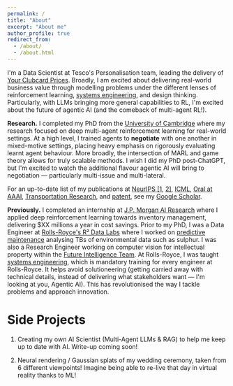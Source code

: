 ```yaml
---
permalink: /
title: "About"
excerpt: "About me"
author_profile: true
redirect_from: 
  - /about/
  - /about.html
---
```


I'm a Data Scientist at Tesco's Personalisation team, leading the delivery of [Your Clubcard Prices](https://www.thesun.co.uk/money/33181430/tesco-clubcard-change-your-prices-extra-money-discounts/). Broadly, I am excited about delivering real-world business value through modelling problems under the different lenses of reinforcement learning, [systems engineering](https://www.nasa.gov/wp-content/uploads/2018/09/nasa_systems_engineering_handbook_0.pdf), and design thinking. Particularly, with LLMs bringing more general capabilities to RL, I'm excited about the future of agentic AI (and the comeback of multi-agent RL!).

**Research.** I completed my PhD from the [University of Cambridge](https://www.linkedin.com/company/supply-chain-ai-lab) where my research focused on deep multi-agent reinforcement learning for real-world settings. At a high level, I trained agents to **negotiate** with one another in mixed-motive settings, placing heavy emphasis on rigorously evaluating learnt agent behaviour. More broadly, the intersection of MARL and game theory allows for truly scalable methods. I wish I did my PhD post-ChatGPT, but I'm excited to watch the additional flavour agentic AI will bring to negotiation — particularly multi-issue and multi-lateral.

For an up-to-date list of my publications at [NeurIPS \[1](https://arxiv.org/pdf/2310.17458), [2\]](https://openreview.net/pdf?id=7T4YMOj7MS), [ICML](https://openreview.net/pdf?id=adcvCs3qA1), [Oral at AAAI](https://ojs.aaai.org/index.php/AAAI/article/view/30067), [Transportation Research](https://www.sciencedirect.com/science/article/pii/S0968090X23003662), and [patent](https://patents.google.com/patent/US20240338418A1/en), see my [Google Scholar](https://scholar.google.com/citations?user=MutMC4kAAAAJ&hl=en).

**Previously.** I completed an internship at [J.P. Morgan AI Research](https://www.jpmorgan.com/technology/artificial-intelligence) where I applied deep reinforcement learning towards inventory management, delivering \$XX millions a year in cost savings. Prior to my PhD, I was a Data Engineer at [Rolls-Royce's R² Data Labs](https://www.rolls-royce.com/media/press-releases/2017/12-12-2017-rr-launches-r2-data-labs-to-accelerate-data-innovation.aspx) where I worked on [predictive maintenance](https://www.rolls-royce.com/media/our-stories/discover/2019/trent-to-the-limit-how-rr-readies-its-engines-for-extreme-environments.aspx) analysing TBs of environmental data such as sulphur. I was also a Research Engineer working on computer vision for intellectual property within the [Future Intelligence Team](https://www.rolls-royce.com/country-sites/sea/our-stories/2021/tapping-ai-technologies-to-create-solutions-of-tomorrow.aspx). At Rolls-Royce, I was taught [systems engineering](https://www.nasa.gov/wp-content/uploads/2018/09/nasa_systems_engineering_handbook_0.pdf), which is mandatory training for every engineer at Rolls-Royce. It helps avoid solutioneering (getting carried away with technical details, instead of delivering what stakeholders want — I'm looking at you, Agentic AI). This has revolutionised the way I tackle problems and approach innovation.

Side Projects
=======

1) Creating my own AI Scientist (Multi-Agent LLMs & RAG) to help me keep up to date with AI. Write-up coming soon!

2) Neural rendering / Gaussian splats of my wedding ceremony, taken from 6 different viewpoints! Imagine being able to re-live that day in virtual reality thanks to ML!


<!-- 
This is the front page of a website that is powered by the [academicpages template](https://github.com/academicpages/academicpages.github.io) and hosted on GitHub pages. [GitHub pages](https://pages.github.com) is a free service in which websites are built and hosted from code and data stored in a GitHub repository, automatically updating when a new commit is made to the respository. This template was forked from the [Minimal Mistakes Jekyll Theme](https://mmistakes.github.io/minimal-mistakes/) created by Michael Rose, and then extended to support the kinds of content that academics have: publications, talks, teaching, a portfolio, blog posts, and a dynamically-generated CV. You can fork [this repository](https://github.com/academicpages/academicpages.github.io) right now, modify the configuration and markdown files, add your own PDFs and other content, and have your own site for free, with no ads! An older version of this template powers my own personal website at [stuartgeiger.com](http://stuartgeiger.com), which uses [this Github repository](https://github.com/staeiou/staeiou.github.io).

A data-driven personal website
======
Like many other Jekyll-based GitHub Pages templates, academicpages makes you separate the website's content from its form. The content & metadata of your website are in structured markdown files, while various other files constitute the theme, specifying how to transform that content & metadata into HTML pages. You keep these various markdown (.md), YAML (.yml), HTML, and CSS files in a public GitHub repository. Each time you commit and push an update to the repository, the [GitHub pages](https://pages.github.com/) service creates static HTML pages based on these files, which are hosted on GitHub's servers free of charge.

Many of the features of dynamic content management systems (like Wordpress) can be achieved in this fashion, using a fraction of the computational resources and with far less vulnerability to hacking and DDoSing. You can also modify the theme to your heart's content without touching the content of your site. If you get to a point where you've broken something in Jekyll/HTML/CSS beyond repair, your markdown files describing your talks, publications, etc. are safe. You can rollback the changes or even delete the repository and start over -- just be sure to save the markdown files! Finally, you can also write scripts that process the structured data on the site, such as [this one](https://github.com/academicpages/academicpages.github.io/blob/master/talkmap.ipynb) that analyzes metadata in pages about talks to display [a map of every location you've given a talk](https://academicpages.github.io/talkmap.html).

Getting started
======
1. Register a GitHub account if you don't have one and confirm your e-mail (required!)
1. Fork [this repository](https://github.com/academicpages/academicpages.github.io) by clicking the "fork" button in the top right. 
1. Go to the repository's settings (rightmost item in the tabs that start with "Code", should be below "Unwatch"). Rename the repository "[your GitHub username].github.io", which will also be your website's URL.
1. Set site-wide configuration and create content & metadata (see below -- also see [this set of diffs](http://archive.is/3TPas) showing what files were changed to set up [an example site](https://getorg-testacct.github.io) for a user with the username "getorg-testacct")
1. Upload any files (like PDFs, .zip files, etc.) to the files/ directory. They will appear at https://[your GitHub username].github.io/files/example.pdf.  
1. Check status by going to the repository settings, in the "GitHub pages" section

Site-wide configuration
------
The main configuration file for the site is in the base directory in [_config.yml](https://github.com/academicpages/academicpages.github.io/blob/master/_config.yml), which defines the content in the sidebars and other site-wide features. You will need to replace the default variables with ones about yourself and your site's github repository. The configuration file for the top menu is in [_data/navigation.yml](https://github.com/academicpages/academicpages.github.io/blob/master/_data/navigation.yml). For example, if you don't have a portfolio or blog posts, you can remove those items from that navigation.yml file to remove them from the header. 

Create content & metadata
------
For site content, there is one markdown file for each type of content, which are stored in directories like _publications, _talks, _posts, _teaching, or _pages. For example, each talk is a markdown file in the [_talks directory](https://github.com/academicpages/academicpages.github.io/tree/master/_talks). At the top of each markdown file is structured data in YAML about the talk, which the theme will parse to do lots of cool stuff. The same structured data about a talk is used to generate the list of talks on the [Talks page](https://academicpages.github.io/talks), each [individual page](https://academicpages.github.io/talks/2012-03-01-talk-1) for specific talks, the talks section for the [CV page](https://academicpages.github.io/cv), and the [map of places you've given a talk](https://academicpages.github.io/talkmap.html) (if you run this [python file](https://github.com/academicpages/academicpages.github.io/blob/master/talkmap.py) or [Jupyter notebook](https://github.com/academicpages/academicpages.github.io/blob/master/talkmap.ipynb), which creates the HTML for the map based on the contents of the _talks directory).

**Markdown generator**

I have also created [a set of Jupyter notebooks](https://github.com/academicpages/academicpages.github.io/tree/master/markdown_generator
) that converts a CSV containing structured data about talks or presentations into individual markdown files that will be properly formatted for the academicpages template. The sample CSVs in that directory are the ones I used to create my own personal website at stuartgeiger.com. My usual workflow is that I keep a spreadsheet of my publications and talks, then run the code in these notebooks to generate the markdown files, then commit and push them to the GitHub repository.

How to edit your site's GitHub repository
------
Many people use a git client to create files on their local computer and then push them to GitHub's servers. If you are not familiar with git, you can directly edit these configuration and markdown files directly in the github.com interface. Navigate to a file (like [this one](https://github.com/academicpages/academicpages.github.io/blob/master/_talks/2012-03-01-talk-1.md) and click the pencil icon in the top right of the content preview (to the right of the "Raw | Blame | History" buttons). You can delete a file by clicking the trashcan icon to the right of the pencil icon. You can also create new files or upload files by navigating to a directory and clicking the "Create new file" or "Upload files" buttons. 

Example: editing a markdown file for a talk
![Editing a markdown file for a talk](/images/editing-talk.png)

For more info
------
More info about configuring academicpages can be found in [the guide](https://academicpages.github.io/markdown/). The [guides for the Minimal Mistakes theme](https://mmistakes.github.io/minimal-mistakes/docs/configuration/) (which this theme was forked from) might also be helpful. -->
